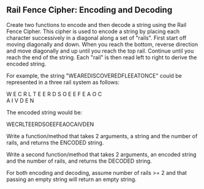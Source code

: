 ## Rail Fence Cipher: Encoding and Decoding 

Create two functions to encode and then decode a string using the Rail Fence Cipher. This cipher is used to encode a string by placing each character successively in a diagonal along a set of "rails". First start off moving diagonally and down. When you reach the bottom, reverse direction and move diagonally and up until you reach the top rail. Continue until you reach the end of the string. Each "rail" is then read left to right to derive the encoded string.

For example, the string "WEAREDISCOVEREDFLEEATONCE" could be represented in a three rail system as follows:

W       E       C       R       L       T       E
  E   R   D   S   O   E   E   F   E   A   O   C  
    A       I       V       D       E       N    

The encoded string would be:

WECRLTEERDSOEEFEAOCAIVDEN

Write a function/method that takes 2 arguments, a string and the number of rails, and returns the ENCODED string.

Write a second function/method that takes 2 arguments, an encoded string and the number of rails, and returns the DECODED string.

For both encoding and decoding, assume number of rails >= 2 and that passing an empty string will return an empty string.
